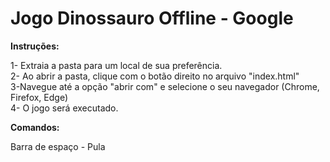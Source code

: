 # Jogo Dinossauro Offline - Google
**Instruções:**

1- Extraia a pasta para um local de sua preferência.          
2- Ao abrir a pasta, clique com o botão direito no arquivo "index.html"          
3-Navegue até a opção "abrir com" e selecione o seu navegador (Chrome, Firefox, Edge)          
4- O jogo será executado.       

**Comandos:**

Barra de espaço - Pula
